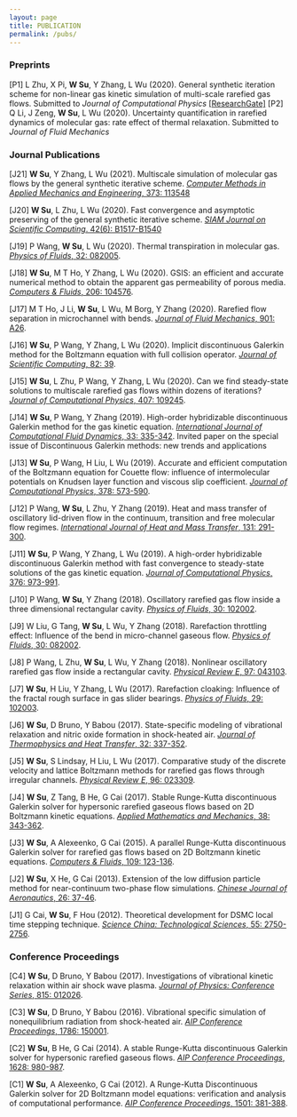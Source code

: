 ```yaml
---
layout: page
title: PUBLICATION
permalink: /pubs/
---
```


### Preprints


[P1] L Zhu, X Pi, **W Su**, Y Zhang, L Wu (2020). General synthetic iteration scheme for non-linear gas kinetic simulation of multi-scale rarefied gas flows. Submitted to *Journal of Computational Physics* [[ResearchGate]](https://www.researchgate.net/publication/340859948_General_synthetic_iteration_scheme_for_non-linear_gas_kinetic_simulation_of_multi-scale_rarefied_gas_flows) 
[P2] Q Li, J Zeng, **W Su**, L Wu (2020). Uncertainty quantification in rarefied dynamics of molecular gas: rate effect of thermal relaxation. Submitted to *Journal of Fluid Mechanics*

### Journal Publications

[J21] **W Su**, Y Zhang, L Wu (2021). Multiscale simulation of molecular gas flows by the general synthetic iterative scheme. [*Computer Methods in Applied Mechanics and Engineering*, 373: 113548](https://www.sciencedirect.com/science/article/pii/S0045782520307337?via%3Dihub)

[J20] **W Su**, L Zhu, L Wu (2020). Fast convergence and asymptotic preserving of the general synthetic iterative scheme. [*SIAM Journal on Scientific Computing*. 42(6): B1517-B1540](https://epubs.siam.org/doi/abs/10.1137/20M132691X)

[J19] P Wang, **W Su**, L Wu (2020). Thermal transpiration in molecular gas. [*Physics of Fluids*, 32: 082005](https://doi.org/10.1063/5.0018505).

[J18] **W Su**, M T Ho, Y Zhang, L Wu (2020). GSIS: an efficient and accurate numerical method to obtain the apparent gas permeability of porous media. [*Computers & Fluids*, 206: 104576](https://doi.org/10.1016/j.compfluid.2020.104576).

[J17] M T Ho, J Li, **W Su**, L Wu, M Borg, Y Zhang (2020). Rarefied flow separation in microchannel with bends. [*Journal of Fluid Mechanics*, 901: A26](https://doi.org/10.1017/jfm.2020.585).

[J16] **W Su**, P Wang, Y Zhang, L Wu (2020). Implicit discontinuous Galerkin method for the Boltzmann equation with full collision operator. [*Journal of Scientific Computing*, 82: 39](https://doi.org/10.1007/s10915-020-01139-7).

[J15] **W Su**, L Zhu, P Wang, Y Zhang, L Wu (2020). Can we find steady-state solutions to multiscale rarefied gas flows within dozens of iterations?  [*Journal of Computational Physics*, 407: 109245](https://doi.org/10.1016/j.jcp.2020.109245).

[J14] **W Su**, P Wang, Y Zhang (2019). High-order hybridizable discontinuous Galerkin method for the gas kinetic equation. [*International Journal of Computational Fluid Dynamics*, 33: 335-342](https://doi.org/10.1080/10618562.2019.1666110). Invited paper on the special issue of Discontinuous Galerkin methods: new trends and applications

[J13] **W Su**, P Wang, H Liu, L Wu (2019). Accurate and efficient computation of the Boltzmann equation for Couette flow: influence of intermolecular potentials on Knudsen layer function and viscous slip coefficient. [*Journal of Computational Physics*, 378: 573-590](https://doi.org/10.1016/j.jcp.2018.11.015).

[J12] P Wang, **W Su**, L Zhu, Y Zhang (2019). Heat and mass transfer of oscillatory lid-driven flow in the continuum, transition and free molecular flow regimes.  [*International Journal of Heat and Mass Transfer*, 131: 291-300](https://doi.org/10.1016/j.ijheatmasstransfer.2018.11.060).

[J11] **W Su**, P Wang, Y Zhang, L Wu (2019). A high-order hybridizable discontinuous Galerkin method with fast convergence to steady-state solutions of the gas kinetic equation. [*Journal of Computational Physics*, 376: 973-991](https://doi.org/10.1016/j.jcp.2018.08.050).

[J10] P Wang, **W Su**, Y Zhang (2018). Oscillatory rarefied gas flow inside a three dimensional rectangular cavity.  [*Physics of Fluids*, 30: 102002](https://doi.org/10.1063/1.5052253).

[J9] W Liu, G Tang, **W Su**, L Wu, Y Zhang (2018). Rarefaction throttling effect: Influence of the bend in micro-channel gaseous flow.  [*Physics of Fluids*, 30: 082002](https://doi.org/10.1063/1.5037430).

[J8] P Wang, L Zhu, **W Su**, L Wu, Y Zhang (2018). Nonlinear oscillatory rarefied gas flow inside a rectangular cavity.  [*Physical Review E*, 97: 043103](https://doi.org/10.1103/PhysRevE.97.043103).

[J7] **W Su**, H Liu, Y Zhang, L Wu (2017). Rarefaction cloaking: Influence of the fractal rough surface in gas slider bearings.  [*Physics of Fluids*, 29: 102003](https://doi.org/10.1063/1.4999696).

[J6] **W Su**, D Bruno, Y Babou (2017). State-specific modeling of vibrational relaxation and nitric oxide formation in shock-heated air. [*Journal of Thermophysics and Heat Transfer*, 32: 337-352](https://doi.org/10.2514/1.T5271).

[J5] **W Su**, S Lindsay, H Liu, L Wu (2017). Comparative study of the discrete velocity and lattice Boltzmann methods for rarefied gas flows through irregular channels. [*Physical Review E*, 96: 023309](https://doi.org/10.1103/PhysRevE.96.023309).

[J4] **W Su**, Z Tang, B He, G Cai (2017). Stable Runge-Kutta discontinuous Galerkin solver for hypersonic rarefied gaseous flows based on 2D Boltzmann kinetic equations. [*Applied Mathematics and Mechanics*, 38: 343-362](https://doi.org/10.1007/s10483-017-2177-8).

[J3] **W Su**, A Alexeenko, G Cai (2015). A parallel Runge-Kutta discontinuous Galerkin solver for rarefied gas flows based on 2D Boltzmann kinetic equations.  [*Computers & Fluids*, 109: 123-136](https://doi.org/10.1016/j.compfluid.2014.12.015).

[J2] **W Su**, X He, G Cai (2013). Extension of the low diffusion particle method for near-continuum two-phase flow simulations.  [*Chinese Journal of Aeronautics*, 26: 37-46](https://doi.org/10.1016/j.cja.2012.12.010).

[J1] G Cai, **W Su**, F Hou (2012). Theoretical development for DSMC local time stepping technique. [*Science China: Technological Sciences*, 55: 2750-2756](https://doi.org/10.1007/s11431-012-4913-7).

### Conference Proceedings
[C4] **W Su**, D Bruno, Y Babou (2017). Investigations of vibrational kinetic relaxation within air shock wave plasma. [*Journal of Physics: Conference Series*, 815: 012026](https://doi.org/10.1088/1742-6596/815/1/012026).

[C3] **W Su**, D Bruno, Y Babou (2016). Vibrational specific simulation of nonequilibrium radiation from shock-heated air.  [*AIP Conference Proceedings*, 1786: 150001](https://doi.org/10.1063/1.4967642).

[C2] **W Su**, B He, G Cai (2014). A stable Runge-Kutta discontinuous Galerkin solver for hypersonic rarefied gaseous flows. [*AIP Conference Proceedings*, 1628: 980-987](https://doi.org/10.1063/1.4902700).

[C1] **W Su**, A Alexeenko, G Cai (2012). A Runge-Kutta Discontinuous Galerkin solver for 2D Boltzmann model equations: verification and analysis of computational performance. [*AIP Conference Proceedings*, 1501: 381-388](https://doi.org/10.1063/1.4769547).
